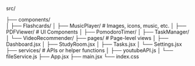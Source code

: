 src/         
       
├── components/          
│   ├── Flashcards/
│   ├── MusicPlayer/        # Images, icons, music, etc.
│   ├── PDFViewer/          # UI Components
│   ├── PomodoroTimer/
│   ├── TaskManager/
│   └── VideoRecommender/
├── pages/               # Page-level views
│   ├── Dashboard.jsx
│   ├── StudyRoom.jsx
│   ├── Tasks.jsx
│   └── Settings.jsx
├── services/            # APIs or helper functions
│   ├── youtubeAPI.js
│   └── fileService.js
├── App.jsx
├── main.jsx
└── index.css
